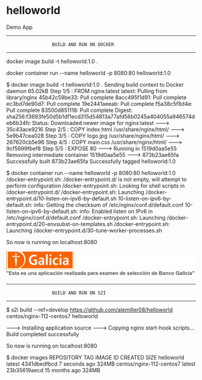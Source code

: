 # helloworld

Demo App 

**********************************************************************
                     BUILD AND RUN ON DOCKER
**********************************************************************

docker image build -t helloworld:1.0 .

docker container run --name helloworld -p 8080:80 helloworld:1.0


$ docker image build -t helloworld:1.0 .
Sending build context to Docker daemon  65.02kB
Step 1/5 : FROM nginx:latest
latest: Pulling from library/nginx
45b42c59be33: Pull complete 
8acc495f1d91: Pull complete 
ec3bd7de90d7: Pull complete 
19e2441aeeab: Pull complete 
f5a38c5f8d4e: Pull complete 
83500d851118: Pull complete 
Digest: sha256:f3693fe50d5b1df1ecd315d54813a77afd56b0245a404055a946574deb6b34fc
Status: Downloaded newer image for nginx:latest
 ---> 35c43ace9216
Step 2/5 : COPY index.html /usr/share/nginx/html/
 ---> 5e9b47cea028
Step 3/5 : COPY logo.jpg /usr/share/nginx/html/
 ---> 267620cb5e96
Step 4/5 : COPY main.css /usr/share/nginx/html/
 ---> 9cf5699fbef8
Step 5/5 : EXPOSE 80
 ---> Running in 1519d0aa5e55
Removing intermediate container 1519d0aa5e55
 ---> 873b23ae65fa
Successfully built 873b23ae65fa
Successfully tagged helloworld:1.0


$ docker container run --name helloworld -p 8080:80 helloworld:1.0
/docker-entrypoint.sh: /docker-entrypoint.d/ is not empty, will attempt to perform configuration
/docker-entrypoint.sh: Looking for shell scripts in /docker-entrypoint.d/
/docker-entrypoint.sh: Launching /docker-entrypoint.d/10-listen-on-ipv6-by-default.sh
10-listen-on-ipv6-by-default.sh: info: Getting the checksum of /etc/nginx/conf.d/default.conf
10-listen-on-ipv6-by-default.sh: info: Enabled listen on IPv6 in /etc/nginx/conf.d/default.conf
/docker-entrypoint.sh: Launching /docker-entrypoint.d/20-envsubst-on-templates.sh
/docker-entrypoint.sh: Launching /docker-entrypoint.d/30-tune-worker-processes.sh

So now is running on localhost:8080

![hello_world](./screenshot.png)

**********************************************************************
                     BUILD AND RUN ON S2I
**********************************************************************

$ s2i build --ref=develop https://github.com/alemiller08/helloworld centos/nginx-112-centos7 helloworld

---> Installing application source
---> Copying nginx start-hook scripts...
Build completed successfully

So now is running on localhost:8080

$ docker images
REPOSITORY                 TAG       IMAGE ID       CREATED         SIZE
helloworld                 latest    4341dbedfbcd   7 seconds ago   324MB
centos/nginx-112-centos7   latest    23b35619aecd   15 months ago   324MB
